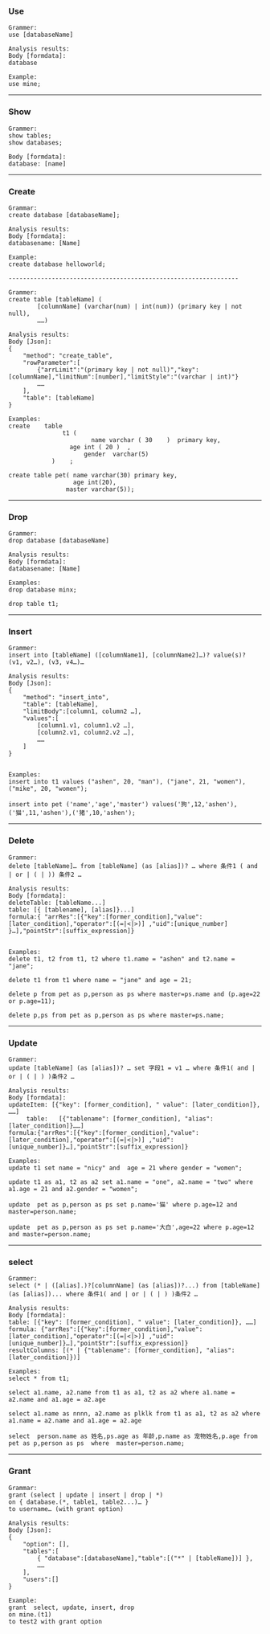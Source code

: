 ### Use
```mysql
Grammer: 
use [databaseName]

Analysis results:
Body [formdata]:
database

Example:
use mine;
```

-------------------------------------------------------------------------------------------------------

### Show
```mysql
Grammer:
show tables;
show databases;			

Body [formdata]:
database: [name]
```

-------------------------------------------------------------------------------------------------------

### Create
```mysql
Grammar:
create database [databaseName];

Analysis results:
Body [formdata]:
databasename: [Name]

Example:
create database helloworld;

----------------------------------------------------------------

Grammer:
create table [tableName] (
   		[columnName] (varchar(num) | int(num)) (primary key | not null),
		……)

Analysis results:
Body [Json]:
{
	"method": "create_table",
	"rowParameter":[
		{"arrLimit":"(primary key | not null)","key":[columnName],"limitNum":[number],"limitStyle":"(varchar | int)"}
		……
	],
	"table": [tableName]
}	

Examples:
create    table    
			   t1 (
				       name varchar ( 30    )  primary key,
			     age int ( 20 )  ,
			         gender  varchar(5) 
			)    ;
			
create table pet( name varchar(30) primary key,
                  age int(20),
                master varchar(5));
```

-------------------------------------------------------------------------------------------------------

### Drop
```mysql
Grammer:
drop database [databaseName]

Analysis results:
Body [formdata]:
databasename: [Name] 

Examples:
drop database minx;

drop table t1;
```
-------------------------------------------------------------------------------------------------------

### Insert
```mysql
Grammer:
insert into [tableName] ([columnName1], [columnName2]…)? value(s)? (v1, v2…), (v3, v4…)…

Analysis results:
Body [Json]:
{
	"method": "insert_into",
	"table": [tableName],
	"limitBody":[column1, column2 …],
	"values":[
		[column1.v1, column1.v2 …],
		[column2.v1, column2.v2 …],
		……
	]
}


Examples:
insert into t1 values ("ashen", 20, "man"), ("jane", 21, "women"), ("mike", 20, "women");

insert into pet ('name','age','master') values('狗',12,'ashen'),('猫',11,'ashen'),('猪',10,'ashen');
```

-------------------------------------------------------------------------------------------------------

### Delete 
```mysql
Grammer:
delete [tableName]… from [tableName] (as [alias])? … where 条件1 ( and | or | ( | )) 条件2 … 

Analysis results:
Body [formdata]:
deleteTable: [tableName...]
table: [{ [tablename], [alias]}...]
formula:{ "arrRes":[{"key":[former_condition],"value":[later_condition],"operator":[(=|<|>)] ,"uid":[unique_number] }…],"pointStr":[suffix_expression]}


Examples:
delete t1, t2 from t1, t2 where t1.name = "ashen" and t2.name = "jane";

delete t1 from t1 where name = "jane" and age = 21;

delete p from pet as p,person as ps where master=ps.name and (p.age=22 or p.age=11);

delete p,ps from pet as p,person as ps where master=ps.name; 
```

-------------------------------------------------------------------------------------------------------

### Update
```mysql
Grammer:
update [tableName] (as [alias])? … set 字段1 = v1 … where 条件1( and | or | ( | ) )条件2 …

Analysis results:
Body [formdata]:
updateItem: [{"key": [former_condition], " value": [later_condition]}, ……]
     table:   [{"tablename": [former_condition], "alias": [later_condition]}……]
formula:{"arrRes":[{"key":[former_condition],"value":[later_condition],"operator":[(=|<|>)] ,"uid":[unique_number]}…],"pointStr":[suffix_expression]}

Examples:
update t1 set name = "nicy" and  age = 21 where gender = "women";

update t1 as a1, t2 as a2 set a1.name = "one", a2.name = "two" where a1.age = 21 and a2.gender = "women";

update  pet as p,person as ps set p.name='猫' where p.age=12 and master=person.name; 

update  pet as p,person as ps set p.name='大白',age=22 where p.age=12 and master=person.name; 
```

-------------------------------------------------------------------------------------------------------

### select
```mysql
Grammer: 
select (* | ([alias].)?[columnName] (as [alias])?...) from [tableName] (as [alias])... where 条件1( and | or | ( | ) )条件2 …

Analysis results:
Body [formdata]:
table: [{"key": [former_condition], " value": [later_condition]}, ……]
formula: {"arrRes":[{"key":[former_condition],"value":[later_condition],"operator":[(=|<|>)] ,"uid":[unique_number]}…],"pointStr":[suffix_expression]}
resultColumns: [(* | {"tablename": [former_condition], "alias": [later_condition]})]

Examples:
select * from t1;

select a1.name, a2.name from t1 as a1, t2 as a2 where a1.name = a2.name and a1.age = a2.age

select a1.name as nnnn, a2.name as plklk from t1 as a1, t2 as a2 where a1.name = a2.name and a1.age = a2.age

select  person.name as 姓名,ps.age as 年龄,p.name as 宠物姓名,p.age from   pet as p,person as ps  where  master=person.name; 
```
-------------------------------------------------------------------------------------------------------

### Grant
```mysql
Grammar:
grant (select | update | insert | drop | *) 
on { database.(*, table1, table2...)… }
to username… (with grant option)

Analysis results:
Body [Json]:
{
	"option": [],
	"tables":[
		{ "database":[databaseName],"table":[("*" | [tableName])] },
		……
	],
	"users":[]
}

Example:
grant  select, update, insert, drop
on mine.(t1)
to test2 with grant option
```